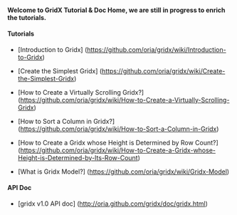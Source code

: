 #### Welcome to GridX Tutorial & Doc Home, we are still in progress to enrich the tutorials. 

#### Tutorials

* [Introduction to Gridx] (https://github.com/oria/gridx/wiki/Introduction-to-Gridx)

* [Create the Simplest Gridx] (https://github.com/oria/gridx/wiki/Create-the-Simplest-Gridx)

* [How to Create a Virtually Scrolling Gridx?] (https://github.com/oria/gridx/wiki/How-to-Create-a-Virtually-Scrolling-Gridx)

* [How to Sort a Column in Gridx?] (https://github.com/oria/gridx/wiki/How-to-Sort-a-Column-in-Gridx)

* [How to Create a Gridx whose Height is Determined by Row Count?] (https://github.com/oria/gridx/wiki/How-to-Create-a-Gridx-whose-Height-is-Determined-by-Its-Row-Count)

* [What is Gridx Model?] (https://github.com/oria/gridx/wiki/Gridx-Model)


#### API Doc
* [gridx v1.0 API doc] (http://oria.github.com/gridx/doc/gridx.html)